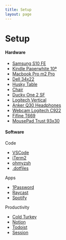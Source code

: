 ```yaml
---
title: Setup
layout: page
---
```


# Setup

<div class="breaker"></div>

#### Hardware

-   [Samsung S10 FE](https://www.samsung.com/br/smartphones/galaxy-s20/galaxy-s20-fe/)
-   [Kindle Paperwhite 10ª](https://www.amazon.com.br/kindle/s?k=kindle)
-   [Macbook Pro m2 Pro](https://support.apple.com)
-   [Dell 34x22](https://www.dell.com/en-us/shop/monitor-curvo-wqhd-34-dell-s3422dwg/apd/210-azep/monitores-e-acess%C3%B3rios)
-   [Husky Table](https://www.kabum.com.br/produto/135440/mesa-office-husky-technologies-900-preto-regulagem-de-altura-automatica-memorizacao-4-usuarios-anti-esmagamento-htct001)
-   [Chair](https://www.dxracer.com.br/cadeira-dxracer-racing-rw01n-8-p985975)
-   [Ducky One 2 SF](https://www.duckychannel.com.tw/en/Ducky-One2-SF)
-   [Logitech Vertical](https://www.logitech.com/pt-br/products/mice/mx-vertical-ergonomic-mouse.910-005447.html)
-   [Anker Q30 Headphones](https://www.anker.com/products/variant/life-q30/A3028011)
-   [Webcam Logitech C922](https://www.logitech.com/pt-br/products/webcams/c922-pro-stream-webcam.html)
-   [Fifine T669](https://www.fifinemicrofones.com.br/collections/mais-vendidos/products/microfone-condensador-fifine-usb-t669-com-kit-de-estudio-2)
-   [MousePad Trust 93x30](https://produto.mercadolivre.com.br/MLB-1679110306-mousepad-trust-t21569-gxt-758-xxl-_JM)

<div class="breaker"></div>

#### Software

Code

-   [VSCode](https://code.visualstudio.com/)
-   [iTerm2](https://iterm2.com/)
-   [ohmyzsh](https://ohmyz.sh/)
-   [.dotfiles](https://github.com/sergiokopplin/.dotfiles)

Apps

-   [1Password](https://1password.com/pt/)
-   [Raycast](https://www.raycast.com/)
-   [Spotify](https://www.spotify.com/)

Productivity

-   [Cold Turkey](https://getcoldturkey.com/)
-   [Notion](https://www.notion.so)
-   [Todoist](https://todoist.com/)
-   [Session](https://www.stayinsession.com/)
